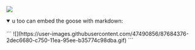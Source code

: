 ![](https://user-images.githubusercontent.com/47490856/87684376-2dec6680-c750-11ea-95ee-b35774c98dba.gif)

<details open>
<summary>u too can embed the goose with markdown:</summary>
<br>
```
![](https://user-images.githubusercontent.com/47490856/87684376-2dec6680-c750-11ea-95ee-b35774c98dba.gif)
```
</details>
